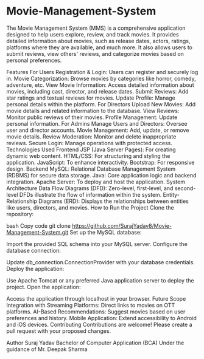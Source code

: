 # Movie-Management-System


The Movie Management System (MMS) is a comprehensive application designed to help users explore, review, and track movies. It provides detailed information about movies, such as release dates, actors, ratings, platforms where they are available, and much more. It also allows users to submit reviews, view others' reviews, and categorize movies based on personal preferences.

Features
For Users
Registration & Login: Users can register and securely log in.
Movie Categorization: Browse movies by categories like horror, comedy, adventure, etc.
View Movie Information: Access detailed information about movies, including cast, director, and release dates.
Submit Reviews: Add star ratings and textual reviews for movies.
Update Profile: Manage personal details within the platform.
For Directors
Upload New Movies: Add movie details and related information to the database.
View Reviews: Monitor public reviews of their movies.
Profile Management: Update personal information.
For Admins
Manage Users and Directors: Oversee user and director accounts.
Movie Management: Add, update, or remove movie details.
Review Moderation: Monitor and delete inappropriate reviews.
Secure Login: Manage operations with protected access.
Technologies Used
Frontend
JSP (Java Server Pages): For creating dynamic web content.
HTML/CSS: For structuring and styling the application.
JavaScript: To enhance interactivity.
Bootstrap: For responsive design.
Backend
MySQL: Relational Database Management System (RDBMS) for secure data storage.
Java: Core application logic and backend integration.
Apache Server: To deploy and host the application.
System Architecture
Data Flow Diagrams (DFD):
Zero-level, first-level, and second-level DFDs illustrate the flow of information within the system.
Entity-Relationship Diagrams (ERD):
Displays the relationships between entities like users, directors, and movies.
How to Run the Project
Clone the repository:

bash
Copy code
git clone https://github.com/SurajYadav8/Movie-Management-System.git
Set up the MySQL database:

Import the provided SQL schema into your MySQL server.
Configure the database connection:

Update db_connection.ConnectionProvider with your database credentials.
Deploy the application:

Use Apache Tomcat or any preferred Java application server to deploy the project.
Open the application:

Access the application through localhost in your browser.
Future Scope
Integration with Streaming Platforms: Direct links to movies on OTT platforms.
AI-Based Recommendations: Suggest movies based on user preferences and history.
Mobile Application: Extend accessibility to Android and iOS devices.
Contributing
Contributions are welcome! Please create a pull request with your proposed changes.

Author
Suraj Yadav
Bachelor of Computer Application (BCA)
Under the guidance of Mr. Deepak Sharma
